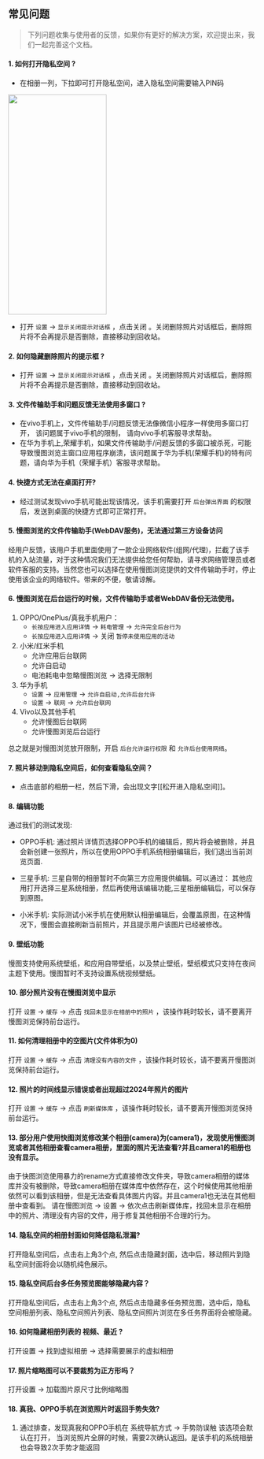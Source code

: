 ## 常见问题

> 下列问题收集与使用者的反馈，如果你有更好的解决方案，欢迎提出来，我们一起完善这个文档。

#### 1. 如何打开隐私空间 ?

- 在相册一列，下拉即可打开隐私空间，进入隐私空间需要输入PIN码

 <div>
      <a  href="static/images/preview/6.webp" data-lightbox="example-set" data-title="打开隐私空间"><img    src="static/images/preview/6.webp" width="200" height="447" alt="" /></a>
 </div>


- 打开 `设置` -> `显示关闭提示对话框` ，点击关闭 。关闭删除照片对话框后，删除照片将不会再提示是否删除，直接移动到回收站。

#### 2. 如何隐藏删除照片的提示框 ?

- 打开 `设置` -> `显示关闭提示对话框` ，点击关闭 。关闭删除照片对话框后，删除照片将不会再提示是否删除，直接移动到回收站。


#### 3. 文件传输助手和问题反馈无法使用多窗口 ?

- 在vivo手机上，文件传输助手/问题反馈无法像微信小程序一样使用多窗口打开， 该问题属于vivo手机的限制， 请向vivo手机客服寻求帮助。
- 在华为手机上,荣耀手机，如果文件传输助手/问题反馈的多窗口被杀死，可能导致慢图浏览主窗口应用程序崩溃，该问题属于华为手机(荣耀手机)的特有问题，请向华为手机（荣耀手机）客服寻求帮助。


#### 4. 快捷方式无法在桌面打开? 
- 经过测试发现vivo手机可能出现该情况，该手机需要打开 `后台弹出界面` 的权限后，发送到桌面的快捷方式即可正常打开。


#### 5. 慢图浏览的文件传输助手(WebDAV服务)，无法通过第三方设备访问

经用户反馈，该用户手机里面使用了一款企业网络软件(组网/代理)，拦截了该手机的入站流量，对于这种情况我们无法提供给您任何帮助，请寻求网络管理员或者软件客服的支持。当然您也可以选择在使用慢图浏览提供的文件传输助手时，停止使用该企业的网络软件。带来的不便，敬请谅解。

#### 6. 慢图浏览在后台运行的时候，文件传输助手或者WebDAV备份无法使用。

1.  OPPO/OnePlus/真我手机用户：
    - `长按应用进入应用详情` -> `耗电管理` -> `允许完全后台行为`
    - `长按应用进入应用详情` -> 关闭 `暂停未使用应用的活动` 
2.  小米/红米手机
    -  允许应用后台联网
    -  允许自启动
    -  电池耗电中忽略慢图浏览 -> 选择无限制
3. 华为手机
    - `设置` -> `应用管理` -> `允许自启动,允许后台允许`
    - `设置` -> `联网` -> `允许后台联网`
4. Vivo以及其他手机
    - 允许慢图后台联网
    - 允许慢图浏览后台运行
  
总之就是对慢图浏览放开限制，开启 `后台允许运行权限` 和 `允许后台使用网络`。

#### 7. 照片移动到隐私空间后，如何查看隐私空间？
-  点击底部的相册一栏，然后下滑，会出现文字[[松开进入隐私空间]]。


#### 8.  编辑功能  
通过我们的测试发现:

- OPPO手机: 通过照片详情页选择OPPO手机的编辑后，照片将会被删除，并且会新创建一张照片，所以在使用OPPO手机系统相册编辑后，我们退出当前浏览页面.

- 三星手机: 三星自带的相册暂时不向第三方应用提供编辑。可以通过： 其他应用打开选择三星系统相册，然后再使用该编辑功能,三星相册编辑后，可以保存到原图。

- 小米手机: 实际测试小米手机在使用默认相册编辑后，会覆盖原图，在这种情况下，慢图会直接刷新当前照片，并且提示用户该图片已经被修改。

#### 9. 壁纸功能

慢图支持使用系统壁纸，和应用自带壁纸，以及禁止壁纸，壁纸模式只支持在夜间主题下使用。慢图暂时不支持设置系统视频壁纸。

#### 10. 部分照片没有在慢图浏览中显示

打开 `设置` -> `缓存` -> 点击 `找回未显示在相册中的照片` ，该操作耗时较长，请不要离开慢图浏览保持前台运行。


#### 11. 如何清理相册中的空图片(文件体积为0)

打开 `设置` -> `缓存` -> 点击 `清理没有内容的文件` ，该操作耗时较长，请不要离开慢图浏览保持前台运行。

#### 12. 照片的时间线显示错误或者出现超过2024年照片的图片


打开 `设置` -> `缓存` -> 点击 `刷新媒体库` ，该操作耗时较长，请不要离开慢图浏览保持前台运行。


#### 13. 部分用户使用快图浏览修改某个相册(camera)为(camera1)，发现使用慢图浏览或者其他相册查看camera相册，里面的照片无法查看?并且camera1的相册也没有显示。

由于快图浏览使用暴力的rename方式直接修改文件夹，导致camera相册的媒体库并没有被删除，导致camera相册在媒体库中依然存在，这个时候使用其他相册依然可以看到该相册，但是无法查看具体图片内容。并且camera1也无法在其他相册中查看到。
请在慢图浏览 -> 设置 -> 依次点击刷新媒体库，找回未显示在相册中的照片、清理没有内容的文件，用于修复其他相册不合理的行为。


#### 14. 隐私空间的相册封面如何降低隐私泄漏?

打开隐私空间后，点击右上角3个点, 然后点击隐藏封面，选中后，移动照片到隐私空间封面将会以随机纯色展示。

#### 15. 隐私空间后台多任务预览图能够隐藏内容？

打开隐私空间后，点击右上角3个点, 然后点击隐藏多任务预览图，选中后，隐私空间相册列表、隐私空间照片列表、隐私空间照片浏览在多任务界面将会被隐藏。


#### 16. 如何隐藏相册列表的 视频、最近 ?

打开设置 -> 找到虚拟相册 -> 选择需要展示的虚拟相册


#### 17. 照片缩略图可以不要裁剪为正方形吗？ 

打开设置 -> 加载图片原尺寸比例缩略图 



#### 18. 真我、OPPO手机在浏览照片时返回手势失效? 

1. 通过排查，发现真我和OPPO手机在 系统导航方式 -> 手势防误触 该选项会默认在打开， 当浏览照片全屏的时候，需要2次确认返回。是该手机的系统相册也会导致2次手势才能返回




